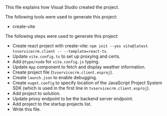 This file explains how Visual Studio created the project.

The following tools were used to generate this project:
- create-vite

The following steps were used to generate this project:
- Create react project with create-vite: `npm init --yes vite@latest tvservicecrm.client -- --template=react-ts`.
- Update `vite.config.ts` to set up proxying and certs.
- Add `@type/node` for `vite.config.js` typing.
- Update `App` component to fetch and display weather information.
- Create project file (`tvservicecrm.client.esproj`).
- Create `launch.json` to enable debugging.
- Create `nuget.config` to specify location of the JavaScript Project System SDK (which is used in the first line in `tvservicecrm.client.esproj`).
- Add project to solution.
- Update proxy endpoint to be the backend server endpoint.
- Add project to the startup projects list.
- Write this file.
